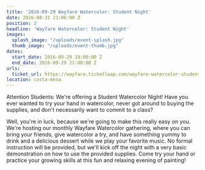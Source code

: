 ```yaml
---
title: '2016-09-29 Wayfare Watercolor: Student Night'
date: 2016-08-31 21:06:00 Z
position: 2
headline: 'Wayfare Watercolor: Student Night'
images:
  splash_image: "/uploads/event-splash.jpg"
  thumb_image: "/uploads/event-thumb.jpg"
dates:
  start_date: 2016-09-29 19:00:00 Z
  end_date: 2016-09-29 21:00:00 Z
urls:
  ticket_url: https://wayfare.ticketleap.com/wayfare-watercolor-student-night/details
location: costa-mesa
---
```


Attention Students:  We're offering a Student Watercolor Night! Have you ever wanted to try your hand in watercolor, never got around to buying the supplies, and don't necessarily want to commit to a class?

Well, you're in luck, because we're going to make this really easy on you. We're hosting our monthly Wayfare Watercolor gathering, where you can bring your friends, give watercolor a try, and have something yummy to drink and a delicious dessert while we play your favorite music. No formal instruction will be provided, but we'll kick off the night with a very basic demonstration on how to use the provided supplies. Come try your hand or practice your growing skills at this fun and relaxing evening of painting!
